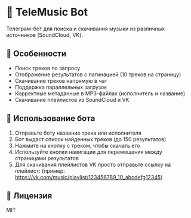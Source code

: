 # 🎵 TeleMusic Bot

Телеграм-бот для поиска и скачивания музыки из различных источников (SoundCloud, VK).

## 🚀 Особенности

- Поиск треков по запросу
- Отображение результатов с пагинацией (10 треков на страницу)
- Скачивание треков напрямую в чат
- Поддержка параллельных загрузок
- Корректные метаданные в MP3-файлах (исполнитель и название)
- Скачивание плейлистов из SoundCloud и VK

## 🤖 Использование бота

1. Отправьте боту название трека или исполнителя
2. Бот выдаст список найденных треков (до 150 результатов)
3. Нажмите на кнопку с треком, чтобы скачать его
4. Используйте кнопки навигации для перемещения между страницами результатов
5. Для скачивания плейлистов VK просто отправьте ссылку на плейлист:
   (пример: https://vk.com/music/playlist/123456789_10_abcdefg12345)

## 📝 Лицензия

MIT 
